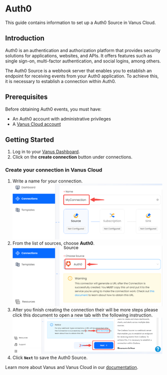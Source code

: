 # Auth0

This guide contains information to set up a Auth0 Source in Vanus Cloud.

## Introduction

Auth0 is an authentication and authorization platform that provides security solutions for applications, websites, and APIs. It offers features such as single sign-on, multi-factor authentication, and social logins, among others.

The Auth0 Source is a webhook server that enables you to establish an endpoint for receiving events from your Auth0 application. To achieve this, it is necessary to establish a connection within Auth0.

## Prerequisites

Before obtaining Auth0 events, you must have:

- An Auth0 account with administrative privileges
- A [Vanus Cloud account](https://cloud.vanus.ai)

## Getting Started

1. Log in to your [Vanus Dashboard](https://cloud.vanus.ai/dashboard).
2. Click on the **create connection** button under connections.

### Create your connection in Vanus Cloud

1. Write a name for your connection.
      ![img.png](images/connection.png)
2. From the list of sources, choose **Auth0**.
      ![img.png](images/auth0.png)
3. After you finish creating the connection their will be more steps please click this document to open a new tab with the following instruction.
   ![img.png](images/webhook_setup.png)
4. Click **`Next`** to save the Auth0 Source.


Learn more about Vanus and Vanus Cloud in our [documentation](https://docs.vanus.ai).
